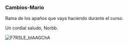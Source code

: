 ### Cambios-Mario

Rama de los apaños que vaya haciendo durante el curso. 

Un cordial saludo,
Norbb.


![F7RSLE_bIAAGChA](https://github.com/n0rbb/Realimentados/assets/57144439/13dfff25-b7e8-4012-ac6b-2a5d68a53d0b)
